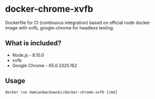 # docker-chrome-xvfb

Dockerfile for CI (continuous integration) based on official node docker image with xvfb, google-chrome for headless testing.

## What is included?

* Node.js - 8.10.0
* xvfb
* Google Chrome - 65.0.3325.162

## Usage 

```
docker run damianbackowski/docker-chrome-xvfb [cmd]
```
